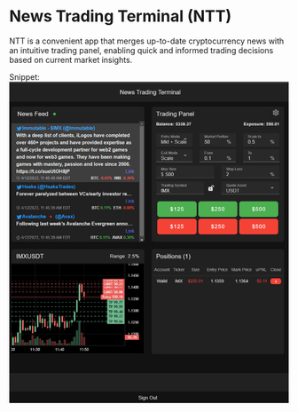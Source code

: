 # News Trading Terminal (NTT)

NTT is a convenient app that merges up-to-date cryptocurrency news with an intuitive trading panel, enabling quick and informed trading decisions based on current market insights.

Snippet:
![Screenshot](public/ntt-screenshot.png)

